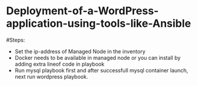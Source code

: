 # Deployment-of-a-WordPress-application-using-tools-like-Ansible

#Steps:
* Set the ip-address of Managed Node in the inventory
* Docker needs to be available in managed node or you can install by adding extra lineof code in playbook
* Run mysql playbook first and after successfull mysql container launch, next run wordpress playbook.
